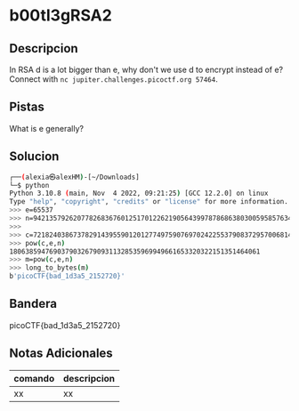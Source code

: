 # b00tl3gRSA2

## Descripcion
In RSA d is a lot bigger than e, why don't we use d to encrypt instead of e? Connect with `nc jupiter.challenges.picoctf.org 57464`.

## Pistas
What is e generally?

## Solucion 
```bash
┌──(alexia㉿alexHM)-[~/Downloads]
└─$ python
Python 3.10.8 (main, Nov  4 2022, 09:21:25) [GCC 12.2.0] on linux
Type "help", "copyright", "credits" or "license" for more information.
>>> e=65537
>>> n=94213579262077826836760125170122621905643997878686380300595857634707253871255843052085949075902022884829105470230437362857078358223417973185759648659144380960155014040975658730448943384873055609615711791683583806520611585631288867622270427217235706070534019661373538930120340418894681932991986702610007257029
>>> 
>>> c=7218240386737829143955901201277497590769702422553790837295700681488793098951678160928351090969016665236673426898746634598634391918441999947475402793875830442684454526885446267631679957944362788917706968276238156978789978174263510465590699914132135444493068047831457214208137084873339478223909364076610327382
>>> pow(c,e,n)
180638594769037903267909311328535969949661653320322151351464061
>>> m=pow(c,e,n)
>>> long_to_bytes(m)
b'picoCTF{bad_1d3a5_2152720}'

```
## Bandera
picoCTF{bad_1d3a5_2152720}

## Notas Adicionales 
|comando|descripcion|
|---|---|
|xx|xx|
